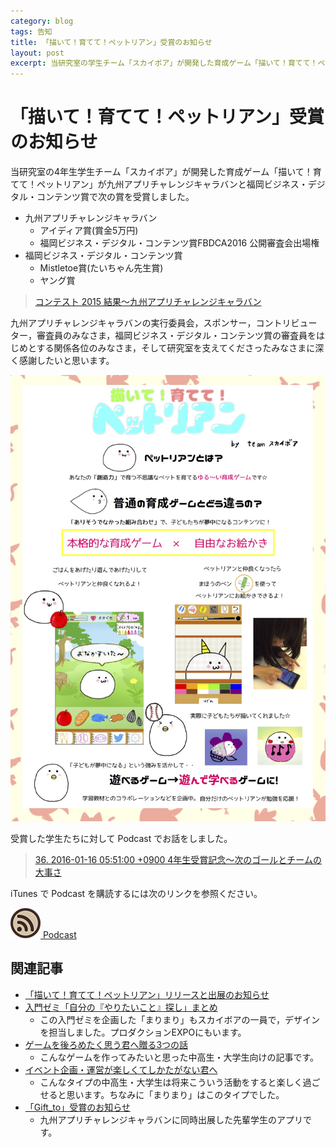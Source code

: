 ```yaml
---
category: blog
tags: 告知
title: 「描いて！育てて！ペットリアン」受賞のお知らせ
layout: post
excerpt: 当研究室の学生チーム「スカイボア」が開発した育成ゲーム「描いて！育てて！ペットリアン」が九州アプリチャレンジキャラバンと福岡ビジネス・デジタル・コンテンツ賞で複数の賞を受賞しました。
---
```

# 「描いて！育てて！ペットリアン」受賞のお知らせ

当研究室の4年生学生チーム「スカイボア」が開発した育成ゲーム「描いて！育てて！ペットリアン」が九州アプリチャレンジキャラバンと福岡ビジネス・デジタル・コンテンツ賞で次の賞を受賞しました。

* 九州アプリチャレンジキャラバン
	* アイディア賞(賞金5万円)
	* 福岡ビジネス・デジタル・コンテンツ賞FBDCA2016 公開審査会出場権
* 福岡ビジネス・デジタル・コンテンツ賞
	* Mistletoe賞(たいちゃん先生賞)
	* ヤング賞

> [コンテスト 2015 結果〜九州アプリチャレンジキャラバン](http://challecara.jp/history/2016/%E3%82%B3%E3%83%B3%E3%83%86%E3%82%B9%E3%83%88-2015-%E7%B5%90%E6%9E%9C.html)

九州アプリチャレンジキャラバンの実行委員会，スポンサー，コントリビューター，審査員のみなさま，福岡ビジネス・デジタル・コンテンツ賞の審査員をはじめとする関係各位のみなさま，そして研究室を支えてくださったみなさまに深く感謝したいと思います。

[![ペットリアンポスター](/assets/images/petlian-panel.jpg)](/assets/pdfs/petlian-panel.pdf)


受賞した学生たちに対して Podcast でお話をしました。

> [36. 2016-01-16 05:51:00 +0900 4年生受賞記念〜次のゴールとチームの大事さ](/talks/#Podcast36)

iTunes で Podcast を購読するには次のリンクを参照ください。

[![Podcast](/assets/images/ico-blog.png) Podcast](/podcast.xml)

## 関連記事

* [「描いて！育てて！ペットリアン」リリースと出展のお知らせ](/blog/2016/06/25/Petlian.html)
* [入門ゼミ「自分の『やりたいこと』探し」まとめ](/blog/2015/07/16/Introductory-Seminar.html)
	* この入門ゼミを企画した「まりまり」もスカイボアの一員で，デザインを担当しました。プロダクションEXPOにもいます。
* [ゲームを後ろめたく思う君へ贈る3つの話](/medium/2016/01/18/medium.html)
	* こんなゲームを作ってみたいと思った中高生・大学生向けの記事です。
* [イベント企画・運営が楽しくてしかたがない君へ](/medium/2016/01/27/medium.html)
	* こんなタイプの中高生・大学生は将来こういう活動をすると楽しく過ごせると思います。ちなみに「まりまり」はこのタイプでした。
* [「Gift_to」受賞のお知らせ](/blog/2016/02/09/Awards.html)
	* 九州アプリチャレンジキャラバンに同時出展した先輩学生のアプリです。